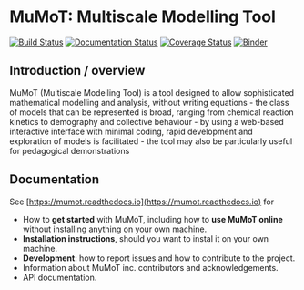 # MuMoT: Multiscale Modelling Tool

[![Build Status](https://api.travis-ci.org/DiODeProject/MuMoT.svg?branch=master)](https://travis-ci.org/DiODeProject/MuMoT/branches)
[![Documentation Status](https://readthedocs.org/projects/mumot/badge/?version=latest)](https://mumot.readthedocs.io/en/latest/?badge=latest)
[![Coverage Status](https://codecov.io/github/DiODeProject/MuMoT/coverage.svg?branch=master)](https://codecov.io/gh/DiODeProject/MuMoT)
[![Binder](https://mybinder.org/badge.svg)](https://mybinder.org/v2/gh/DiODeProject/MuMoT/master?filepath=docs%2FMuMoTuserManual.ipynb)

## Introduction / overview

MuMoT (Multiscale Modelling Tool) is a tool designed to allow sophisticated mathematical modelling and analysis, without writing equations - the class of models that can be represented is broad, ranging from chemical reaction kinetics to demography and collective behaviour - by using a web-based interactive interface with minimal coding, rapid development and exploration of models is facilitated - the tool may also be particularly useful for pedagogical demonstrations

## Documentation

See [https://mumot.readthedocs.io](https://mumot.readthedocs.io) for

* How to **get started** with MuMoT, including how to **use MuMoT online** without installing anything on your own machine.
* **Installation instructions**, should you want to instal it on your own machine.
* **Development**: how to report issues and how to contribute to the project.
* Information about MuMoT inc. contributors and acknowledgements.
* API documentation.
